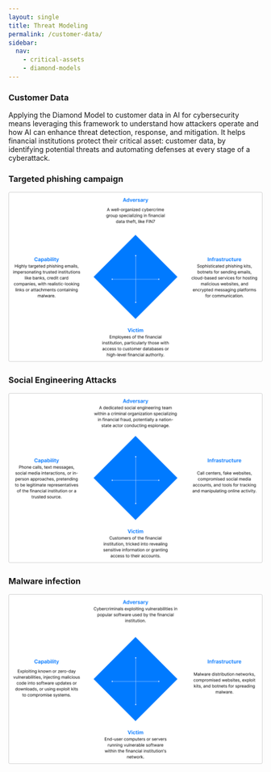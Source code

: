 ```yaml
---
layout: single
title: Threat Modeling
permalink: /customer-data/
sidebar:
  nav:
    - critical-assets
    - diamond-models
---
```

### Customer Data
Applying the Diamond Model to customer data in AI for cybersecurity means leveraging this framework to understand how attackers operate and how AI can enhance threat detection, response, and mitigation. It helps financial institutions protect their critical asset: customer data, by identifying potential threats and automating defenses at every stage of a cyberattack.

### Targeted phishing campaign
![malware](/assets/Image-phishing.png)

### Social Engineering Attacks
![malware](/assets/Image-socialeng.png)

### Malware infection
![malware](/assets/Image-malware-diamond.png)
